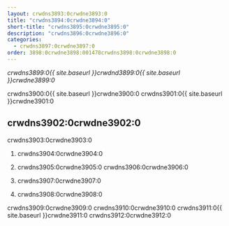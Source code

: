 ```yaml
---
layout: crwdns3893:0crwdne3893:0
title: "crwdns3894:0crwdne3894:0"
short-title: "crwdns3895:0crwdne3895:0"
description: "crwdns3896:0crwdne3896:0"
categories:
  - crwdns3897:0crwdne3897:0
order: 3898:0crwdne3898:001478crwdns3898:0crwdne3898:0
---
```

*crwdns3899:0{{ site.baseurl }}crwdnd3899:0{{ site.baseurl }}crwdne3899:0*

crwdns3900:0{{ site.baseurl }}crwdne3900:0 crwdns3901:0{{ site.baseurl }}crwdne3901:0

## crwdns3902:0crwdne3902:0

crwdns3903:0crwdne3903:0

1. crwdns3904:0crwdne3904:0

2. crwdns3905:0crwdne3905:0 crwdns3906:0crwdne3906:0

3. crwdns3907:0crwdne3907:0

4. crwdns3908:0crwdne3908:0

crwdns3909:0crwdne3909:0 crwdns3910:0crwdne3910:0 crwdns3911:0{{ site.baseurl }}crwdne3911:0 crwdns3912:0crwdne3912:0